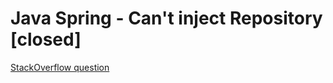 # Java Spring - Can't inject Repository [closed]

[StackOverflow question](https://stackoverflow.com/q/77901934/11289119)